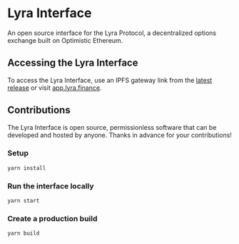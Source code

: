 # Lyra Interface

An open source interface for the Lyra Protocol, a decentralized options exchange built on Optimistic Ethereum.

## Accessing the Lyra Interface

To access the Lyra Interface, use an IPFS gateway link from the [latest release](https://github.com/lyra-finance/interface/releases/latest) or visit [app.lyra.finance](https://app.lyra.finance).

## Contributions

The Lyra Interface is open source, permissionless software that can be developed and hosted by anyone. Thanks in advance for your contributions!

### Setup

```
yarn install
```

### Run the interface locally

```
yarn start
```

### Create a production build

```
yarn build
```
